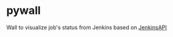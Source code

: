 pywall
======

Wall to visualize job's status from Jenkins based on [JenkinsAPI](https://github.com/pauloremoli/jenkinsapi)
